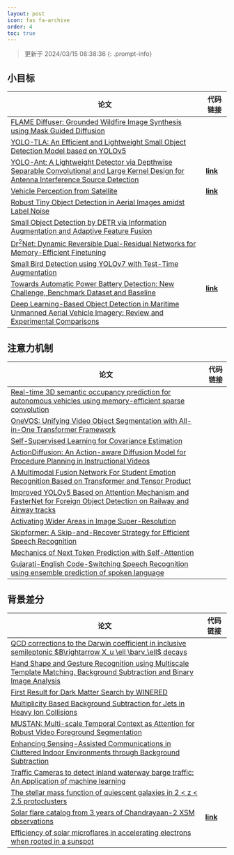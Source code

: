 ```yaml
---
layout: post
icon: fas fa-archive
order: 4
toc: true
---
```


> 更新于 2024/03/15 08:38:36
{: .prompt-info}

## 小目标

| 论文 | 代码链接 |
| --- | --- |
| [FLAME Diffuser: Grounded Wildfire Image Synthesis using Mask Guided Diffusion](http://arxiv.org/abs/2403.03463v1) |  |
| [YOLO-TLA: An Efficient and Lightweight Small Object Detection Model based on YOLOv5](http://arxiv.org/abs/2402.14309v1) |  |
| [YOLO-Ant: A Lightweight Detector via Depthwise Separable Convolutional and Large Kernel Design for Antenna Interference Source Detection](http://arxiv.org/abs/2402.12641v1) | [**link**](https://github.com/scnu-rislab/yolo-ant) |
| [Vehicle Perception from Satellite](http://arxiv.org/abs/2402.00703v1) | [**link**](https://github.com/chenxi1510/vehicle-perception-from-satellite-videos) |
| [Robust Tiny Object Detection in Aerial Images amidst Label Noise](http://arxiv.org/abs/2401.08056v1) |  |
| [Small Object Detection by DETR via Information Augmentation and Adaptive Feature Fusion](http://arxiv.org/abs/2401.08017v1) |  |
| [Dr$^2$Net: Dynamic Reversible Dual-Residual Networks for Memory-Efficient Finetuning](http://arxiv.org/abs/2401.04105v1) |  |
| [Small Bird Detection using YOLOv7 with Test-Time Augmentation](http://arxiv.org/abs/2401.01018v1) |  |
| [Towards Automatic Power Battery Detection: New Challenge, Benchmark Dataset and Baseline](http://arxiv.org/abs/2312.02528v2) | [**link**](https://github.com/xiaoqi-zhao-dlut/x-ray-pbd) |
| [Deep Learning-Based Object Detection in Maritime Unmanned Aerial Vehicle Imagery: Review and Experimental Comparisons](http://arxiv.org/abs/2311.07955v2) |  |

## 注意力机制

| 论文 | 代码链接 |
| --- | --- |
| [Real-time 3D semantic occupancy prediction for autonomous vehicles using memory-efficient sparse convolution](http://arxiv.org/abs/2403.08748v1) |  |
| [OneVOS: Unifying Video Object Segmentation with All-in-One Transformer Framework](http://arxiv.org/abs/2403.08682v1) |  |
| [Self-Supervised Learning for Covariance Estimation](http://arxiv.org/abs/2403.08662v1) |  |
| [ActionDiffusion: An Action-aware Diffusion Model for Procedure Planning in Instructional Videos](http://arxiv.org/abs/2403.08591v1) |  |
| [A Multimodal Fusion Network For Student Emotion Recognition Based on Transformer and Tensor Product](http://arxiv.org/abs/2403.08511v1) |  |
| [Improved YOLOv5 Based on Attention Mechanism and FasterNet for Foreign Object Detection on Railway and Airway tracks](http://arxiv.org/abs/2403.08499v1) |  |
| [Activating Wider Areas in Image Super-Resolution](http://arxiv.org/abs/2403.08330v1) |  |
| [Skipformer: A Skip-and-Recover Strategy for Efficient Speech Recognition](http://arxiv.org/abs/2403.08258v1) |  |
| [Mechanics of Next Token Prediction with Self-Attention](http://arxiv.org/abs/2403.08081v1) |  |
| [Gujarati-English Code-Switching Speech Recognition using ensemble prediction of spoken language](http://arxiv.org/abs/2403.08011v1) |  |

## 背景差分

| 论文 | 代码链接 |
| --- | --- |
| [QCD corrections to the Darwin coefficient in inclusive semileptonic $B\rightarrow X_u \ell \barν_\ell$ decays](http://arxiv.org/abs/2402.13805v2) |  |
| [Hand Shape and Gesture Recognition using Multiscale Template Matching, Background Subtraction and Binary Image Analysis](http://arxiv.org/abs/2402.09663v1) |  |
| [First Result for Dark Matter Search by WINERED](http://arxiv.org/abs/2402.07976v1) |  |
| [Multiplicity Based Background Subtraction for Jets in Heavy Ion Collisions](http://arxiv.org/abs/2402.10945v1) |  |
| [MUSTAN: Multi-scale Temporal Context as Attention for Robust Video Foreground Segmentation](http://arxiv.org/abs/2402.00918v1) |  |
| [Enhancing Sensing-Assisted Communications in Cluttered Indoor Environments through Background Subtraction](http://arxiv.org/abs/2401.05763v1) |  |
| [Traffic Cameras to detect inland waterway barge traffic: An Application of machine learning](http://arxiv.org/abs/2401.03070v1) |  |
| [The stellar mass function of quiescent galaxies in 2 < z < 2.5 protoclusters](http://arxiv.org/abs/2312.12380v1) |  |
| [Solar flare catalog from 3 years of Chandrayaan-2 XSM observations](http://arxiv.org/abs/2312.09191v2) | [**link**](https://github.com/devansh-dvj/suryadrishti) |
| [Efficiency of solar microflares in accelerating electrons when rooted in a sunspot](http://arxiv.org/abs/2312.06856v2) |  |
